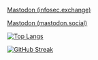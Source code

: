 <a rel="me" href="https://infosec.exchange/@hrbrmstr">Mastodon (infosec.exchange)</a>

<a rel="me" href="https://mastodon.social/@hrbrmstr">Mastodon (mastodon.social)</a>

[![Top Langs](https://github-readme-stats.vercel.app/api/top-langs/?username=hrbrmstr&layout=compact&theme=vision-friendly-dark&hide=html,perl,css)](https://github.com/anuraghazra/github-readme-stats)

[![GitHub Streak](http://github-readme-streak-stats.herokuapp.com?user=hrbrmstr&theme=dark&background=000000)](https://git.io/streak-stats)
